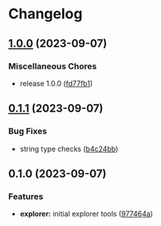 # Changelog

## [1.0.0](https://github.com/renz0ca/example-project/compare/rzo-schemaexplorer-v0.1.1...rzo-schemaexplorer-v1.0.0) (2023-09-07)


### Miscellaneous Chores

* release 1.0.0 ([fd77fb1](https://github.com/renz0ca/example-project/commit/fd77fb1cb53f009971d4a76977af158fb08d01ae))

## [0.1.1](https://github.com/renz0ca/example-project/compare/rzo-schemaexplorer-v0.1.0...rzo-schemaexplorer-v0.1.1) (2023-09-07)


### Bug Fixes

* string type checks ([b4c24bb](https://github.com/renz0ca/example-project/commit/b4c24bbd4c5881e2726df9619967189b263bcfc1))

## 0.1.0 (2023-09-07)


### Features

* **explorer:** initial explorer tools ([977464a](https://github.com/renz0ca/example-project/commit/977464a58ad7acffa9bb9dde40e8411841fd592e))
